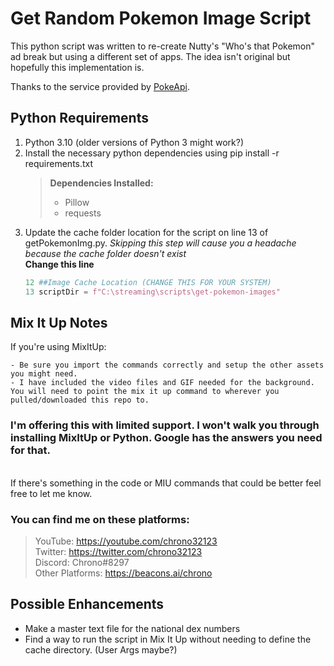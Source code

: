# Get Random Pokemon Image Script
This python script was written to re-create Nutty's "Who's that Pokemon" ad break but using a different set of apps.
The idea isn't original but hopefully this implementation is.

Thanks to the service provided by [PokeApi](https://pokeapi.co/).

## Python Requirements
1. Python 3.10 (older versions of Python 3 might work?)
2. Install the necessary python dependencies using pip install -r requirements.txt 
    > **Dependencies Installed:**
    > - Pillow
    > - requests
3. Update the cache folder location for the script on line 13 of getPokemonImg.py. *Skipping this step will cause you a headache because the cache folder doesn't exist*
\
**Change this line**
    ```python
    12 ##Image Cache Location (CHANGE THIS FOR YOUR SYSTEM)
    13 scriptDir = f"C:\streaming\scripts\get-pokemon-images"
    ```
## Mix It Up Notes
If you're using MixItUp:
    
    - Be sure you import the commands correctly and setup the other assets you might need.
    - I have included the video files and GIF needed for the background. You will need to point the mix it up command to wherever you pulled/downloaded this repo to.

### I'm offering this with **limited support**. I won't walk you through installing MixItUp or Python. Google has the answers you need for that.
\
If there's something in the code or MIU commands that could be better feel free to let me know. 

### You can find me on these platforms:
> YouTube: https://youtube.com/chrono32123
\
> Twitter: https://twitter.com/chrono32123
\
> Discord: Chrono#8297
\
> Other Platforms: https://beacons.ai/chrono

## Possible Enhancements
- Make a master text file for the national dex numbers
- Find a way to run the script in Mix It Up without needing to define the cache directory. (User Args maybe?)

